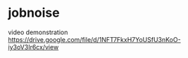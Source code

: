 # jobnoise

video demonstration
https://drive.google.com/file/d/1NFT7FkxH7YoUSfU3nKoO-iy3oV3Ir6cx/view
